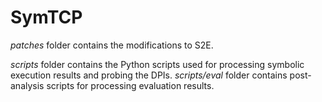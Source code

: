 # SymTCP

*patches* folder contains the modifications to S2E.

*scripts* folder contains the Python scripts used for processing symbolic execution results and probing the DPIs. *scripts/eval* folder contains post-analysis scripts for processing evaluation results.


